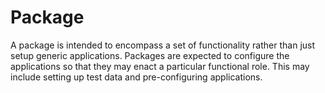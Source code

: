 # Package

A package is intended to encompass a set of functionality rather than just setup generic applications. Packages are expected to configure the applications so that they may enact a particular functional role. This may include setting up test data and pre-configuring applications.
